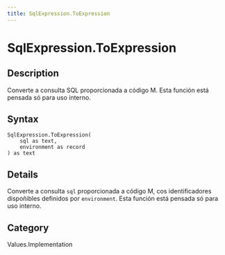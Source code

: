 ```yaml
---
title: SqlExpression.ToExpression
---
```


# SqlExpression.ToExpression


## Description

Converte a consulta SQL proporcionada a código M. Esta función está pensada só para uso interno.


## Syntax

```powerquery
SqlExpression.ToExpression(
    sql as text,
    environment as record
) as text
```


## Details

Converte a consulta <code>sql</code> proporcionada a código M, cos identificadores dispoñibles definidos por <code>environment</code>. Esta función está pensada só para uso interno.



## Category
Values.Implementation

